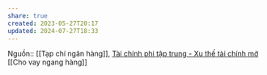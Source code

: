 ```yaml
---
share: true
created: 2023-05-27T20:17
updated: 2024-07-27T18:33
---
```

Nguồn:: [[Tạp chí ngân hàng]], [Tài chính phi tập trung - Xu thế tài chính mở](https://tapchinganhang.gov.vn/tai-chinh-phi-tap-trung-xu-the-tai-chinh-mo.htm)
[[Cho vay ngang hàng]]
